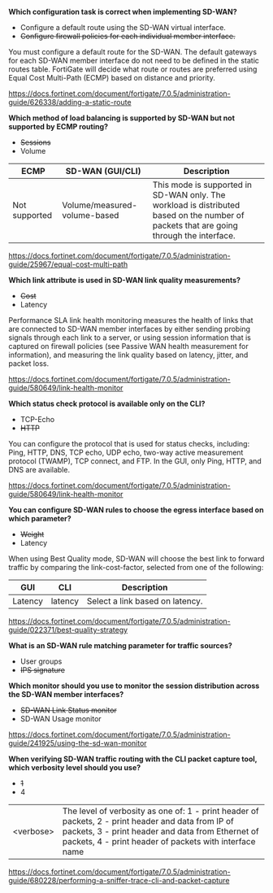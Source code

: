 **Which configuration task is correct when implementing SD-WAN?**

- Configure a default route using the SD-WAN virtual interface.
- ~~Configure firewall policies for each individual member interface.~~

You must configure a default route for the SD-WAN. The default gateways for each SD-WAN member interface do not need to be defined in the static routes table. FortiGate will decide what route or routes are preferred using Equal Cost Multi-Path (ECMP) based on distance and priority.

https://docs.fortinet.com/document/fortigate/7.0.5/administration-guide/626338/adding-a-static-route

**Which method of load balancing is supported by SD-WAN but not supported by ECMP routing?**

- ~~Sessions~~
- Volume

| ECMP | SD-WAN (GUI/CLI) | Description |
| --- | --- | --- |
| Not supported | Volume/measured-volume-based | This mode is supported in SD-WAN only. The workload is distributed based on the number of packets that are going through the interface. |

https://docs.fortinet.com/document/fortigate/7.0.5/administration-guide/25967/equal-cost-multi-path

**Which link attribute is used in SD-WAN link quality measurements?**

- ~~Cost~~
- Latency

Performance SLA link health monitoring measures the health of links that are connected to SD-WAN member interfaces by either sending probing signals through each link to a server, or using session information that is captured on firewall policies (see Passive WAN health measurement for information), and measuring the link quality based on latency, jitter, and packet loss.

https://docs.fortinet.com/document/fortigate/7.0.5/administration-guide/580649/link-health-monitor

**Which status check protocol is available only on the CLI?**

- TCP-Echo
- ~~HTTP~~

You can configure the protocol that is used for status checks, including: Ping, HTTP, DNS, TCP echo, UDP echo, two-way active measurement protocol (TWAMP), TCP connect, and FTP. In the GUI, only Ping, HTTP, and DNS are available.

https://docs.fortinet.com/document/fortigate/7.0.5/administration-guide/580649/link-health-monitor

**You can configure SD-WAN rules to choose the egress interface based on which parameter?**

- ~~Weight~~
- Latency

When using Best Quality mode, SD-WAN will choose the best link to forward traffic by comparing the link-cost-factor, selected from one of the following:

| GUI | CLI | Description |
| --- | --- | --- |
| Latency | latency | Select a link based on latency. |

https://docs.fortinet.com/document/fortigate/7.0.5/administration-guide/022371/best-quality-strategy

**What is an SD-WAN rule matching parameter for traffic sources?**

- User groups
- ~~IPS signature~~

**Which monitor should you use to monitor the session distribution across the SD-WAN member interfaces?**

- ~~SD-WAN Link Status monitor~~
- SD-WAN Usage monitor

https://docs.fortinet.com/document/fortigate/7.0.5/administration-guide/241925/using-the-sd-wan-monitor

**When verifying SD-WAN traffic routing with the CLI packet capture tool, which verbosity level should you use?**

- ~~1~~
- 4

|||
| --- | --- |
| \<verbose\> | The level of verbosity as one of: 1 - print header of packets, 2 - print header and data from IP of packets, 3 - print header and data from Ethernet of packets, 4 - print header of packets with interface name |

https://docs.fortinet.com/document/fortigate/7.0.5/administration-guide/680228/performing-a-sniffer-trace-cli-and-packet-capture
